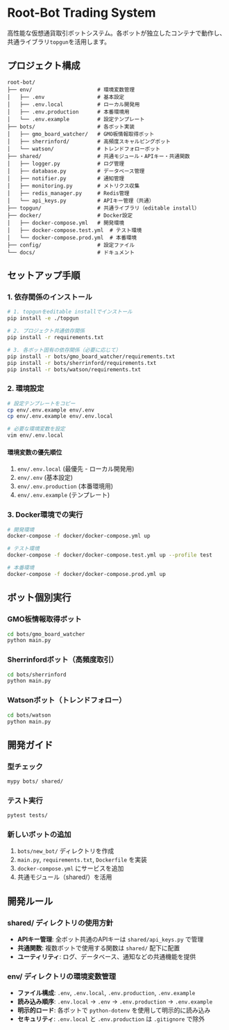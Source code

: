 # Root-Bot Trading System

高性能な仮想通貨取引ボットシステム。各ボットが独立したコンテナで動作し、共通ライブラリ`topgun`を活用します。

## プロジェクト構成

```
root-bot/
├── env/                     # 環境変数管理
│   ├── .env                 # 基本設定
│   ├── .env.local           # ローカル開発用
│   ├── .env.production      # 本番環境用
│   └── .env.example         # 設定テンプレート
├── bots/                    # 各ボット実装
│   ├── gmo_board_watcher/   # GMO板情報取得ボット
│   ├── sherrinford/         # 高頻度スキャルピングボット
│   └── watson/              # トレンドフォローボット
├── shared/                  # 共通モジュール・APIキー・共通関数
│   ├── logger.py            # ログ管理
│   ├── database.py          # データベース管理
│   ├── notifier.py          # 通知管理
│   ├── monitoring.py        # メトリクス収集
│   ├── redis_manager.py     # Redis管理
│   └── api_keys.py          # APIキー管理（共通）
├── topgun/                  # 共通ライブラリ（editable install）
├── docker/                  # Docker設定
│   ├── docker-compose.yml   # 開発環境
│   ├── docker-compose.test.yml  # テスト環境
│   └── docker-compose.prod.yml  # 本番環境
├── config/                  # 設定ファイル
└── docs/                    # ドキュメント
```

## セットアップ手順

### 1. 依存関係のインストール

```bash
# 1. topgunをeditable installでインストール
pip install -e ./topgun

# 2. プロジェクト共通依存関係
pip install -r requirements.txt

# 3. 各ボット固有の依存関係（必要に応じて）
pip install -r bots/gmo_board_watcher/requirements.txt
pip install -r bots/sherrinford/requirements.txt
pip install -r bots/watson/requirements.txt
```

### 2. 環境設定

```bash
# 設定テンプレートをコピー
cp env/.env.example env/.env
cp env/.env.example env/.env.local

# 必要な環境変数を設定
vim env/.env.local
```

#### 環境変数の優先順位
1. `env/.env.local` (最優先 - ローカル開発用)
2. `env/.env` (基本設定)
3. `env/.env.production` (本番環境用)
4. `env/.env.example` (テンプレート)

### 3. Docker環境での実行

```bash
# 開発環境
docker-compose -f docker/docker-compose.yml up

# テスト環境
docker-compose -f docker/docker-compose.test.yml up --profile test

# 本番環境
docker-compose -f docker/docker-compose.prod.yml up
```

## ボット個別実行

### GMO板情報取得ボット
```bash
cd bots/gmo_board_watcher
python main.py
```

### Sherrinfordボット（高頻度取引）
```bash
cd bots/sherrinford  
python main.py
```

### Watsonボット（トレンドフォロー）
```bash
cd bots/watson
python main.py
```

## 開発ガイド

### 型チェック
```bash
mypy bots/ shared/
```

### テスト実行
```bash
pytest tests/
```

### 新しいボットの追加
1. `bots/new_bot/` ディレクトリを作成
2. `main.py`, `requirements.txt`, `Dockerfile` を実装
3. `docker-compose.yml` にサービスを追加
4. 共通モジュール（shared/）を活用

## 開発ルール

### shared/ ディレクトリの使用方針
- **APIキー管理**: 全ボット共通のAPIキーは `shared/api_keys.py` で管理
- **共通関数**: 複数ボットで使用する関数は `shared/` 配下に配置
- **ユーティリティ**: ログ、データベース、通知などの共通機能を提供

### env/ ディレクトリの環境変数管理
- **ファイル構成**: `.env`, `.env.local`, `.env.production`, `.env.example`
- **読み込み順序**: `.env.local` → `.env` → `.env.production` → `.env.example`
- **明示的ロード**: 各ボットで `python-dotenv` を使用して明示的に読み込み
- **セキュリティ**: `.env.local` と `.env.production` は `.gitignore` で除外
